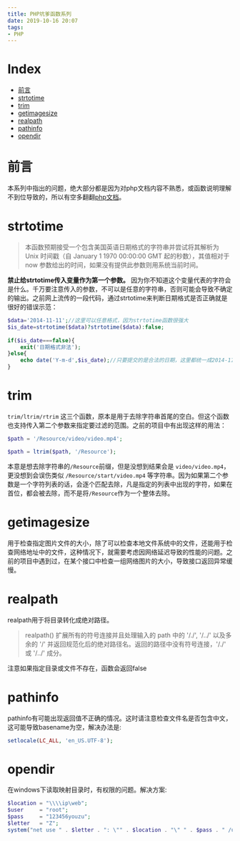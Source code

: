 ```yaml
---
title: PHP坑爹函数系列
date: 2019-10-16 20:07
tags:
- PHP
---
```


# Index
- [前言](#前言)
- [strtotime](#strtotime)
- [trim](#trim)
- [getimagesize](#getimagesize)
- [realpath](#realpath)
- [pathinfo](#pathinfo)
- [opendir](#opendir)


# 前言
本系列中指出的问题，绝大部分都是因为对php文档内容不熟悉，或函数说明理解不到位导致的，所以有空多翻翻[php文档](https://www.php.net/manual/zh/index.php)。

# strtotime
> 本函数预期接受一个包含美国英语日期格式的字符串并尝试将其解析为 Unix 时间戳（自 January 1 1970 00:00:00 GMT 起的秒数），其值相对于 now 参数给出的时间，如果没有提供此参数则用系统当前时间。

**禁止给strtotime传入变量作为第一个参数。** 因为你不知道这个变量代表的字符会是什么。千万要注意传入的参数，不可以是任意的字符串，否则可能会导致不确定的输出。之前网上流传的一段代码，通过strtotime来判断日期格式是否正确就是很好的错误示范：

```php
$data='2014-11-11';//这里可以任意格式，因为strtotime函数很强大
$is_date=strtotime($data)?strtotime($data):false;
  
if($is_date===false){
    exit('日期格式非法');
}else{
    echo date('Y-m-d',$is_date);//只要提交的是合法的日期，这里都统一成2014-11-11格式
}
```

# trim
`trim/ltrim/rtrim` 这三个函数，原本是用于去除字符串首尾的空白。但这个函数也支持传入第二个参数来指定要过滤的范围。之前的项目中有出现这样的用法：

```php
$path = '/Resource/video/video.mp4';

$path = ltrim($path, '/Resource');
```

本意是想去除字符串的`/Resource`前缀，但是没想到结果会是 `video/video.mp4`，更没想到会误伤类似 `/Resource/start/video.mp4` 等字符串。因为如果第二个参数是一个字符列表的话，会逐个匹配去除，凡是指定的列表中出现的字符，如果在首位，都会被去除，而不是将`/Resource`作为一个整体去除。

# getimagesize
用于检查指定图片文件的大小，除了可以检查本地文件系统中的文件，还能用于检查网络地址中的文件，这种情况下，就需要考虑因网络延迟导致的性能的问题。之前的项目中遇到过，在某个接口中检查一组网络图片的大小，导致接口返回异常缓慢。

# realpath
realpath用于将目录转化成绝对路径。
> realpath() 扩展所有的符号连接并且处理输入的 path 中的 '/./', '/../' 以及多余的 '/' 并返回规范化后的绝对路径名。返回的路径中没有符号连接，'/./' 或 '/../' 成分。

注意如果指定目录或文件不存在，函数会返回false

# pathinfo
pathinfo有可能出现返回值不正确的情况。这时请注意检查文件名是否包含中文，这可能导致basename为空，解决办法是:
```php
setlocale(LC_ALL, 'en_US.UTF-8');
```

# opendir
在windows下读取映射目录时，有权限的问题。解决方案:
```php
$location = "\\\\ip\web";
$user     = "root";
$pass     = "123456youzu";
$letter   = "Z";
system("net use " . $letter . ": \"" . $location . "\" " . $pass . " /user:" . $user . " /persistent:no>nul 2>&1");
```
